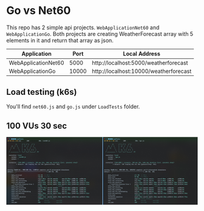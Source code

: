 # Go vs Net60

This repo has 2 simple api projects. `WebApplicationNet60` and `WebApplicationGo`. Both projects are creating WeatherForecast array with 5 elements in it and return that array as json.

| Application         |  Port  | Local Address                          |
|---------------------|--------|----------------------------------------|
| WebApplicationNet60 |  5000  | http://localhost:5000/weatherforecast  |
| WebApplicationGo    |  10000 | http://localhost:10000/weatherforecast |

## Load testing (k6s)
You'll find `net60.js` and `go.js` under `LoadTests` folder.

## 100 VUs 30 sec
![GoVsNet60-100VUs-30sec](/LoadTests/GoVsNet60-100VUs-30sec.png)